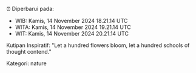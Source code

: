 ⏰ Diperbarui pada:
- WIB: Kamis, 14 November 2024 18.21.14 UTC
- WITA: Kamis, 14 November 2024 19.21.14 UTC
- WIT: Kamis, 14 November 2024 20.21.14 UTC

Kutipan Inspiratif:
"Let a hundred flowers bloom, let a hundred schools of thought contend."


Kategori: nature

